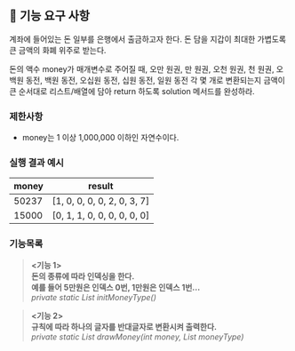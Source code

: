 ## 🚀 기능 요구 사항

계좌에 들어있는 돈 일부를 은행에서 출금하고자 한다. 돈 담을 지갑이 최대한 가볍도록 큰 금액의 화폐 위주로 받는다.

돈의 액수 money가 매개변수로 주어질 때, 오만 원권, 만 원권, 오천 원권, 천 원권, 오백원 동전, 백원 동전, 오십원 동전, 십원 동전, 일원 동전 각 몇 개로 변환되는지 금액이 큰 순서대로 리스트/배열에 담아 return 하도록 solution 메서드를 완성하라.

### 제한사항

- money는 1 이상 1,000,000 이하인 자연수이다.

### 실행 결과 예시

| money | result |
| --- | --- |
| 50237	| [1, 0, 0, 0, 0, 2, 0, 3, 7] |
| 15000	| [0, 1, 1, 0, 0, 0, 0, 0, 0] |

### 기능목록

> **<기능 1><br>
돈의 종류에 따라 인덱싱을 한다.<br>
예를 들어 5만원은 인덱스 0번, 1만원은 인덱스 1번...**<br>
*private static List<Integer> initMoneyType()* <br>

> **<기능 2><br>
규칙에 따라 하나의 글자를 반대글자로 변환시켜 출력한다.**<br>
*private static List<Integer> drawMoney(int money, List<Integer> moneyType)*
